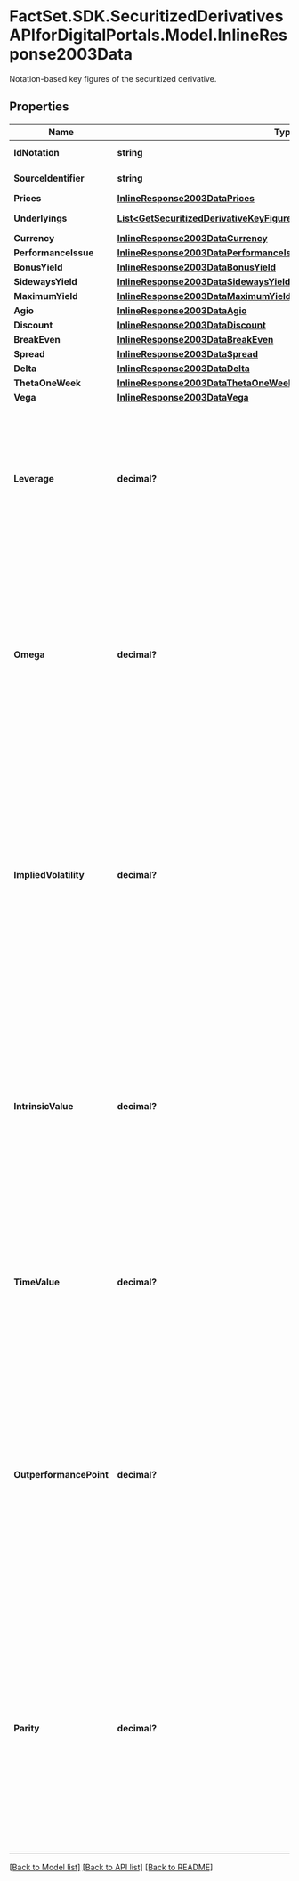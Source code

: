 # FactSet.SDK.SecuritizedDerivativesAPIforDigitalPortals.Model.InlineResponse2003Data
Notation-based key figures of the securitized derivative.

## Properties

Name | Type | Description | Notes
------------ | ------------- | ------------- | -------------
**IdNotation** | **string** | MDG identifier of the listing. | [optional] 
**SourceIdentifier** | **string** | Identifier used in the request. | [optional] 
**Prices** | [**InlineResponse2003DataPrices**](InlineResponse2003DataPrices.md) |  | [optional] 
**Underlyings** | [**List&lt;GetSecuritizedDerivativeKeyFiguresNotationGetDataUnderlyingsItems&gt;**](GetSecuritizedDerivativeKeyFiguresNotationGetDataUnderlyingsItems.md) | Details of the underlyings. | [optional] 
**Currency** | [**InlineResponse2003DataCurrency**](InlineResponse2003DataCurrency.md) |  | [optional] 
**PerformanceIssue** | [**InlineResponse2003DataPerformanceIssue**](InlineResponse2003DataPerformanceIssue.md) |  | [optional] 
**BonusYield** | [**InlineResponse2003DataBonusYield**](InlineResponse2003DataBonusYield.md) |  | [optional] 
**SidewaysYield** | [**InlineResponse2003DataSidewaysYield**](InlineResponse2003DataSidewaysYield.md) |  | [optional] 
**MaximumYield** | [**InlineResponse2003DataMaximumYield**](InlineResponse2003DataMaximumYield.md) |  | [optional] 
**Agio** | [**InlineResponse2003DataAgio**](InlineResponse2003DataAgio.md) |  | [optional] 
**Discount** | [**InlineResponse2003DataDiscount**](InlineResponse2003DataDiscount.md) |  | [optional] 
**BreakEven** | [**InlineResponse2003DataBreakEven**](InlineResponse2003DataBreakEven.md) |  | [optional] 
**Spread** | [**InlineResponse2003DataSpread**](InlineResponse2003DataSpread.md) |  | [optional] 
**Delta** | [**InlineResponse2003DataDelta**](InlineResponse2003DataDelta.md) |  | [optional] 
**ThetaOneWeek** | [**InlineResponse2003DataThetaOneWeek**](InlineResponse2003DataThetaOneWeek.md) |  | [optional] 
**Vega** | [**InlineResponse2003DataVega**](InlineResponse2003DataVega.md) |  | [optional] 
**Leverage** | **decimal?** | Ask-based leverage. It represents the ratio of the underlying level to the ask price of the securitized derivative, adjusted for the cover ratio and the currency cross rate. This key figure is calculated only for leveraged derivatives (e.g. warrants, knock-out certificates). | [optional] 
**Omega** | **decimal?** | Ask-based omega. It represents unadjusted delta (see attribute &#x60;delta.unadjusted&#x60;) multiplied with the leverage (see attribute &#x60;leverage&#x60;), both calculated based on the ask price of the derivative. Omega indicates the elasticity of the securitized derivative&#39;s price regarding the underlying level. This key figure is calculated for plain vanilla warrants only. | [optional] 
**ImpliedVolatility** | **decimal?** | Ask-based implied volatility. It represents the volatility of the underlying that justifies the ask price of the derivative, when used as a parameter in the derivative&#39;s pricing model (such as Black-Scholes). Its value is a result of the pricing process, thus it represents the annual volatility of the underlying expected by the market participants until maturity of the derivative. This key figure is calculated for plain vanilla warrants only. | [optional] 
**IntrinsicValue** | **decimal?** | Intrinsic value. It represents the difference between the underlying level and the strike of the securitized derivative, adjusted for the cover ratio and the currency cross rate. If the difference is negative, the intrinsic value is given as 0. The intrinsic value represents the theoretical profit from an immediate exercise of the derivative. This key figure is calculated for plain vanilla warrants only. | [optional] 
**TimeValue** | **decimal?** | Ask-based time value. It represents the difference between the ask price of the securitized derivative and its intrinsic value (see attribute &#x60;intrinsicValue&#x60;). This key figure is calculated for plain vanilla warrants only. | [optional] 
**OutperformancePoint** | **decimal?** | Ask-based outperformance point. It represents the underlying level from which the underlying starts to outperform the securitized derivative, thus the investor would be better off investing directly in the underlying. It is calculated only for securitized derivatives with a limited payout (e.g. capped products). This key figure is not calculated for securitized derivatives with multiple underlyings. For the value unit, see attribute &#x60;underlyings.valueUnit&#x60;. | [optional] 
**Parity** | **decimal?** | Parity. It represents the difference between the underlying level and the strike of the derivative, adjusted for the cover ratio and the currency cross rate. Negative values are possible. It is the gain or loss that would result from the immediate exercise of an already present warrant and a simultaneously executed compensation transaction on the spot markets. This key figure is calculated for plain vanilla warrants only. | [optional] 

[[Back to Model list]](../README.md#documentation-for-models) [[Back to API list]](../README.md#documentation-for-api-endpoints) [[Back to README]](../README.md)

